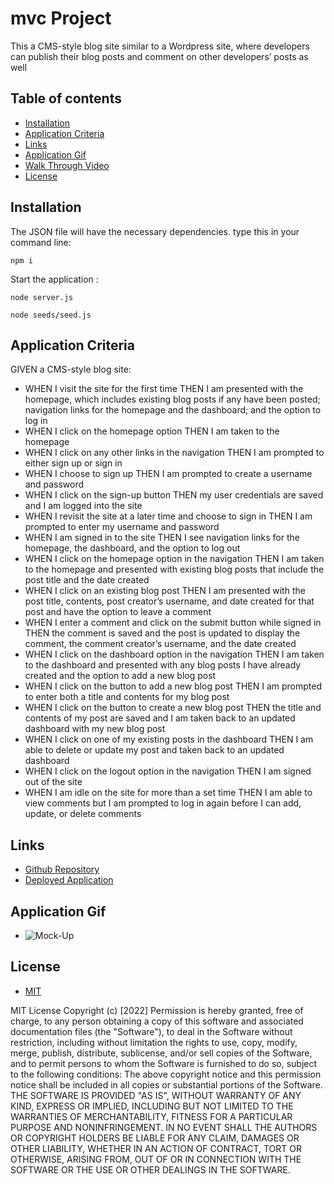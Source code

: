 # mvc Project

This a CMS-style blog site similar to a Wordpress site, where developers can publish their blog posts and comment on other developers’ posts as well

## Table of contents

- [Installation](#installation)
- [Application Criteria](#application-criteria)
- [Links](#links)
- [Application Gif](#application-gif)
- [Walk Through Video](#walkthrough-video)
- [License](#license)

## Installation

The JSON file will have the necessary dependencies. type this in your command line:

```
npm i
```

Start the application :

```
node server.js
```

```
node seeds/seed.js
```

## Application Criteria

GIVEN a CMS-style blog site:

- WHEN I visit the site for the first time
  THEN I am presented with the homepage, which includes existing blog posts if any have been posted; navigation links for the homepage and the dashboard; and the option to log in
- WHEN I click on the homepage option
  THEN I am taken to the homepage
- WHEN I click on any other links in the navigation
  THEN I am prompted to either sign up or sign in
- WHEN I choose to sign up
  THEN I am prompted to create a username and password
- WHEN I click on the sign-up button
  THEN my user credentials are saved and I am logged into the site
- WHEN I revisit the site at a later time and choose to sign in
  THEN I am prompted to enter my username and password
- WHEN I am signed in to the site
  THEN I see navigation links for the homepage, the dashboard, and the option to log out
- WHEN I click on the homepage option in the navigation
  THEN I am taken to the homepage and presented with existing blog posts that include the post title and the date created
- WHEN I click on an existing blog post
  THEN I am presented with the post title, contents, post creator’s username, and date created for that post and have the option to leave a comment
- WHEN I enter a comment and click on the submit button while signed in
  THEN the comment is saved and the post is updated to display the comment, the comment creator’s username, and the date created
- WHEN I click on the dashboard option in the navigation
  THEN I am taken to the dashboard and presented with any blog posts I have already created and the option to add a new blog post
- WHEN I click on the button to add a new blog post
  THEN I am prompted to enter both a title and contents for my blog post
- WHEN I click on the button to create a new blog post
  THEN the title and contents of my post are saved and I am taken back to an updated dashboard with my new blog post
- WHEN I click on one of my existing posts in the dashboard
  THEN I am able to delete or update my post and taken back to an updated dashboard
- WHEN I click on the logout option in the navigation
  THEN I am signed out of the site
- WHEN I am idle on the site for more than a set time
  THEN I am able to view comments but I am prompted to log in again before I can add, update, or delete comments

## Links

- [Github Repository](https://github.com/MtendeRoll/developing-tech)
- [Deployed Application](https://developing-tech.herokuapp.com/)

## Application Gif

- ![Mock-Up](./public/gif/Developing-tech-mock-up.gif)

## License

- [MIT](./LICENSE)

MIT License Copyright (c) [2022] Permission is hereby granted, free of charge, to any person obtaining a copy of this software and associated documentation files (the "Software"), to deal in the Software without restriction, including without limitation the rights to use, copy, modify, merge, publish, distribute, sublicense, and/or sell copies of the Software, and to permit persons to whom the Software is furnished to do so, subject to the following conditions: The above copyright notice and this permission notice shall be included in all copies or substantial portions of the Software. THE SOFTWARE IS PROVIDED "AS IS", WITHOUT WARRANTY OF ANY KIND, EXPRESS OR IMPLIED, INCLUDING BUT NOT LIMITED TO THE WARRANTIES OF MERCHANTABILITY, FITNESS FOR A PARTICULAR PURPOSE AND NONINFRINGEMENT. IN NO EVENT SHALL THE AUTHORS OR COPYRIGHT HOLDERS BE LIABLE FOR ANY CLAIM, DAMAGES OR OTHER LIABILITY, WHETHER IN AN ACTION OF CONTRACT, TORT OR OTHERWISE, ARISING FROM, OUT OF OR IN CONNECTION WITH THE SOFTWARE OR THE USE OR OTHER DEALINGS IN THE SOFTWARE.
